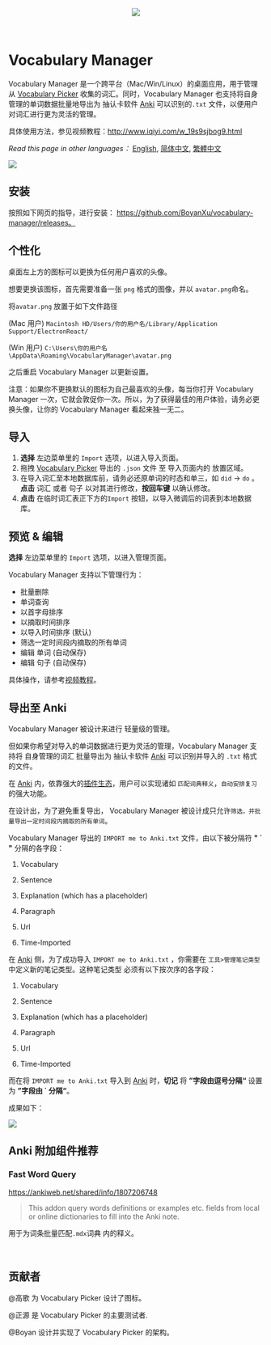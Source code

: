 <p align="center">
  <img src="https://i.imgur.com/Nn9c78Q.png">
</p>

<br/>

# Vocabulary Manager

Vocabulary Manager 是一个跨平台（Mac/Win/Linux）的桌面应用，用于管理从 [Vocabulary Picker](https://github.com/BoyanXu/vocabulary-picker) 收集的词汇。同时，Vocabulary Manager 也支持将自身管理的单词数据批量地导出为 抽认卡软件 [Anki](https://apps.ankiweb.net/) 可以识别的`.txt` 文件，以便用户对词汇进行更为灵活的管理。

具体使用方法，参见视频教程：http://www.iqiyi.com/w_19s9sjbog9.html

_Read this page in other languages：_ [English](https://github.com/BoyanXu/vocabulary-manager/blob/master/README.md), [简体中文](https://github.com/BoyanXu/vocabulary-manager/blob/master/README-zh-cn.md), [繁體中文](https://github.com/BoyanXu/vocabulary-manager/blob/master/README-zh-tr.md)

![](https://i.imgur.com/cFdWe9U.png)

## 安装

按照如下网页的指导，进行安装： https://github.com/BoyanXu/vocabulary-manager/releases。

## 个性化

桌面左上方的图标可以更换为任何用户喜欢的头像。

想要更换该图标，首先需要准备一张 `png` 格式的图像，并以 `avatar.png`命名。

将`avatar.png` 放置于如下文件路径

(Mac 用户) `Macintosh HD/Users/你的用户名/Library/Application Support/ElectronReact/`

(Win 用户) `C:\Users\你的用户名\AppData\Roaming\VocabularyManager\avatar.png`

之后重启 Vocabulary Manager 以更新设置。

注意：如果你不更换默认的图标为自己最喜欢的头像，每当你打开 Vocabulary Manager 一次，它就会敦促你一次。所以，为了获得最佳的用户体验，请务必更换头像，让你的 Vocabulary Manager 看起来独一无二。

## 导入

1. **选择** 左边菜单里的 `Import` 选项，以进入导入页面。
2. 拖拽 [Vocabulary Picker](https://github.com/BoyanXu/vocabulary-picker) 导出的 `.json` 文件 至 导入页面内的 放置区域。
3. 在导入词汇至本地数据库前，请务必还原单词的时态和单三，如 `did` -> `do` 。**点击** 词汇 或者 句子 以对其进行修改，**按回车键** 以确认修改。
4. **点击** 在临时词汇表正下方的`Import` 按钮，以导入微调后的词表到本地数据库。

## 预览 & 编辑

**选择** 左边菜单里的 `Import` 选项，以进入管理页面。

Vocabulary Manager 支持以下管理行为：

- 批量删除
- 单词查询
- 以首字母排序
- 以摘取时间排序
- 以导入时间排序 (默认)
- 筛选一定时间段内摘取的所有单词
- 编辑 单词 (自动保存)
- 编辑 句子 (自动保存)

具体操作，请参考[视频教程](http://www.iqiyi.com/w_19s9sjbog9.html)。

## 导出至 Anki

Vocabulary Manager 被设计来进行 轻量级的管理。

但如果你希望对导入的单词数据进行更为灵活的管理，Vocabulary Manager 支持将 自身管理的词汇 批量导出为 抽认卡软件 [Anki](https://apps.ankiweb.net/) 可以识别并导入的 `.txt` 格式的文件。

在 [Anki](https://apps.ankiweb.net/) 内，依靠强大的[插件生态](https://ankiweb.net/shared/addons/2.1)，用户可以实现诸如 `匹配词典释义`，`自动安排复习` 的强大功能。

在设计出，为了避免重复导出， Vocabulary Manager 被设计成只允许`筛选，并批量导出一定时间段内摘取的所有单词`。

Vocabulary Manager 导出的 `IMPORT me to Anki.txt` 文件，由以下被分隔符 **" ` "** 分隔的各字段：

1. Vocabulary

2. Sentence

3. Explanation (which has a placeholder)

4. Paragraph

5. Url

6. Time-Imported

在 [Anki](https://apps.ankiweb.net/) 侧，为了成功导入 `IMPORT me to Anki.txt` ，你需要在 `工具>管理笔记类型`中定义新的笔记类型。这种笔记类型 必须有以下按次序的各字段：

1. Vocabulary

2. Sentence

3. Explanation (which has a placeholder)

4. Paragraph

5. Url

6. Time-Imported

而在将 `IMPORT me to Anki.txt` 导入到 [Anki](https://apps.ankiweb.net/) 时，**切记** 将 **”字段由逗号分隔“** 设置为 **”字段由 ` 分隔“**。

成果如下：

![](https://i.imgur.com/ckXXBSf.png)

## Anki 附加组件推荐

### Fast Word Query

https://ankiweb.net/shared/info/1807206748

> This addon query words definitions or examples etc. fields from local or online dictionaries to fill into the Anki note.

用于为词条批量匹配`.mdx`词典 内的释义。

<br/>

## 贡献者

@高歌 为 Vocabulary Picker 设计了图标。

@正源 是 Vocabulary Picker 的主要测试者.

@Boyan 设计并实现了 Vocabulary Picker 的架构。
